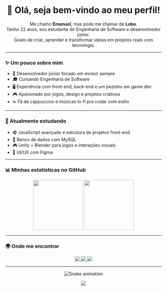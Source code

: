 <h1 align="center">🐺 Olá, seja bem-vindo ao meu perfil!</h1>

<p align="center">
  Me chamo <strong>Emanuel</strong>, mas pode me chamar de <strong>Lobo</strong>. <br/>
  Tenho 22 anos, sou estudante de Engenharia de Software e desenvolvedor júnior. <br/>
  Gosto de criar, aprender e transformar ideias em projetos reais com tecnologia.
</p>

---

### ✨ Um pouco sobre mim

- 🔧 Desenvolvedor júnior focado em evoluir sempre
- 🎓 Cursando Engenharia de Software
- 🖥️ Experiência com front-end, back-end e um pezinho em game dev
- 🎮 Apaixonado por jogos, design e projetos criativos
- ☕ Fã de cappuccino e músicas lo-fi pra codar com estilo

---

### 📌 Atualmente estudando

- 🟣 JavaScript avançado e estrutura de projetos front-end
- 🧩 Banco de dados com MySQL
- 🎮 Unity + Blender para jogos e interações visuais
- 🎨 UI/UX com Figma

---

### 📊 Minhas estatísticas no GitHub

<p align="center">
  <img src="https://github-readme-stats.vercel.app/api?username=EmanuelLobo&show_icons=true&theme=gruvbox&border_radius=10" height="160"/>
  <img src="https://github-readme-stats.vercel.app/api/top-langs/?username=EmanuelLobo&layout=compact&theme=gruvbox&border_radius=10" height="160"/>
</p>

---

### 🌍 Onde me encontrar

<p align="center">
  <a href="https://www.linkedin.com/in/emanuel-felipe-009371328/" target="_blank">
    <img src="https://img.shields.io/badge/LinkedIn-0A66C2?style=for-the-badge&logo=linkedin&logoColor=white"/>
  </a>
  <a href="https://www.instagram.com/emanuel.adventure/" target="_blank">
    <img src="https://img.shields.io/badge/Instagram-E4405F?style=for-the-badge&logo=instagram&logoColor=white"/>
  </a>
  <a href="https://www.twitch.tv/piratalobo" target="_blank">
    <img src="https://img.shields.io/badge/Twitch-9146FF?style=for-the-badge&logo=twitch&logoColor=white"/>
  </a>
</p>

---

<p align="center">
  <img src="https://raw.githubusercontent.com/EmanuelLobo/EmanuelLobo/output/snake.svg" alt="Snake animation" />
</p>

<p align="center">
  <img src="https://profile-counter.glitch.me/EmanuelLobo/count.svg?" />
</p>
